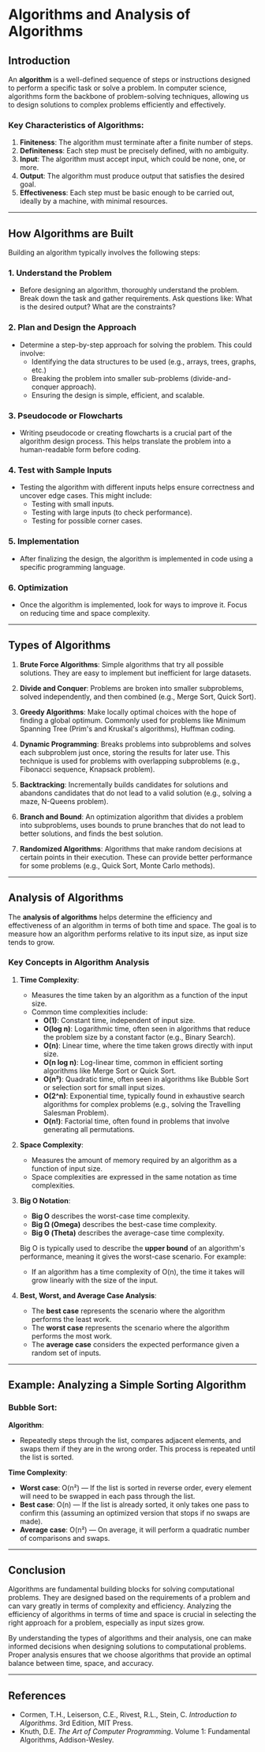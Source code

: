 # Algorithms and Analysis of Algorithms

## Introduction

An **algorithm** is a well-defined sequence of steps or instructions designed to perform a specific task or solve a problem. In computer science, algorithms form the backbone of problem-solving techniques, allowing us to design solutions to complex problems efficiently and effectively.

### Key Characteristics of Algorithms:
1. **Finiteness**: The algorithm must terminate after a finite number of steps.
2. **Definiteness**: Each step must be precisely defined, with no ambiguity.
3. **Input**: The algorithm must accept input, which could be none, one, or more.
4. **Output**: The algorithm must produce output that satisfies the desired goal.
5. **Effectiveness**: Each step must be basic enough to be carried out, ideally by a machine, with minimal resources.

---

## How Algorithms are Built

Building an algorithm typically involves the following steps:

### 1. **Understand the Problem**
   - Before designing an algorithm, thoroughly understand the problem. Break down the task and gather requirements. Ask questions like: What is the desired output? What are the constraints?

### 2. **Plan and Design the Approach**
   - Determine a step-by-step approach for solving the problem. This could involve:
     - Identifying the data structures to be used (e.g., arrays, trees, graphs, etc.)
     - Breaking the problem into smaller sub-problems (divide-and-conquer approach).
     - Ensuring the design is simple, efficient, and scalable.

### 3. **Pseudocode or Flowcharts**
   - Writing pseudocode or creating flowcharts is a crucial part of the algorithm design process. This helps translate the problem into a human-readable form before coding.

### 4. **Test with Sample Inputs**
   - Testing the algorithm with different inputs helps ensure correctness and uncover edge cases. This might include:
     - Testing with small inputs.
     - Testing with large inputs (to check performance).
     - Testing for possible corner cases.

### 5. **Implementation**
   - After finalizing the design, the algorithm is implemented in code using a specific programming language.

### 6. **Optimization**
   - Once the algorithm is implemented, look for ways to improve it. Focus on reducing time and space complexity.

---

## Types of Algorithms

1. **Brute Force Algorithms**: Simple algorithms that try all possible solutions. They are easy to implement but inefficient for large datasets.

2. **Divide and Conquer**: Problems are broken into smaller subproblems, solved independently, and then combined (e.g., Merge Sort, Quick Sort).

3. **Greedy Algorithms**: Make locally optimal choices with the hope of finding a global optimum. Commonly used for problems like Minimum Spanning Tree (Prim's and Kruskal's algorithms), Huffman coding.

4. **Dynamic Programming**: Breaks problems into subproblems and solves each subproblem just once, storing the results for later use. This technique is used for problems with overlapping subproblems (e.g., Fibonacci sequence, Knapsack problem).

5. **Backtracking**: Incrementally builds candidates for solutions and abandons candidates that do not lead to a valid solution (e.g., solving a maze, N-Queens problem).

6. **Branch and Bound**: An optimization algorithm that divides a problem into subproblems, uses bounds to prune branches that do not lead to better solutions, and finds the best solution.

7. **Randomized Algorithms**: Algorithms that make random decisions at certain points in their execution. These can provide better performance for some problems (e.g., Quick Sort, Monte Carlo methods).

---

## Analysis of Algorithms

The **analysis of algorithms** helps determine the efficiency and effectiveness of an algorithm in terms of both time and space. The goal is to measure how an algorithm performs relative to its input size, as input size tends to grow.

### Key Concepts in Algorithm Analysis

1. **Time Complexity**:
   - Measures the time taken by an algorithm as a function of the input size.
   - Common time complexities include:
     - **O(1)**: Constant time, independent of input size.
     - **O(log n)**: Logarithmic time, often seen in algorithms that reduce the problem size by a constant factor (e.g., Binary Search).
     - **O(n)**: Linear time, where the time taken grows directly with input size.
     - **O(n log n)**: Log-linear time, common in efficient sorting algorithms like Merge Sort or Quick Sort.
     - **O(n²)**: Quadratic time, often seen in algorithms like Bubble Sort or selection sort for small input sizes.
     - **O(2^n)**: Exponential time, typically found in exhaustive search algorithms for complex problems (e.g., solving the Travelling Salesman Problem).
     - **O(n!)**: Factorial time, often found in problems that involve generating all permutations.

2. **Space Complexity**:
   - Measures the amount of memory required by an algorithm as a function of input size.
   - Space complexities are expressed in the same notation as time complexities.

3. **Big O Notation**:
   - **Big O** describes the worst-case time complexity.
   - **Big Ω (Omega)** describes the best-case time complexity.
   - **Big Θ (Theta)** describes the average-case time complexity.

   Big O is typically used to describe the **upper bound** of an algorithm's performance, meaning it gives the worst-case scenario. For example:
   - If an algorithm has a time complexity of O(n), the time it takes will grow linearly with the size of the input.

4. **Best, Worst, and Average Case Analysis**:
   - The **best case** represents the scenario where the algorithm performs the least work.
   - The **worst case** represents the scenario where the algorithm performs the most work.
   - The **average case** considers the expected performance given a random set of inputs.

---

## Example: Analyzing a Simple Sorting Algorithm

### Bubble Sort:
**Algorithm**:
- Repeatedly steps through the list, compares adjacent elements, and swaps them if they are in the wrong order. This process is repeated until the list is sorted.

**Time Complexity**:
- **Worst case**: O(n²) — If the list is sorted in reverse order, every element will need to be swapped in each pass through the list.
- **Best case**: O(n) — If the list is already sorted, it only takes one pass to confirm this (assuming an optimized version that stops if no swaps are made).
- **Average case**: O(n²) — On average, it will perform a quadratic number of comparisons and swaps.

---

## Conclusion

Algorithms are fundamental building blocks for solving computational problems. They are designed based on the requirements of a problem and can vary greatly in terms of complexity and efficiency. Analyzing the efficiency of algorithms in terms of time and space is crucial in selecting the right approach for a problem, especially as input sizes grow.

By understanding the types of algorithms and their analysis, one can make informed decisions when designing solutions to computational problems. Proper analysis ensures that we choose algorithms that provide an optimal balance between time, space, and accuracy.

---

## References

- Cormen, T.H., Leiserson, C.E., Rivest, R.L., Stein, C. *Introduction to Algorithms*. 3rd Edition, MIT Press.
- Knuth, D.E. *The Art of Computer Programming*. Volume 1: Fundamental Algorithms, Addison-Wesley.


